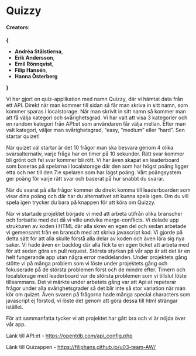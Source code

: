 # Quizzy 

#### **Creators:**
**{**
 * **Andréa Stålstierna**,
 * **Erik Andersson**,
 * **Emil Rönnqvist**,
 * **Filip Hansén**,
 * **Hanna Österberg**

**}**

Vi har gjort en quiz-applikation med namn Quizzy, där vi hämtat data från ett API. Direkt när man kommer till sidan så får man skriva in sitt namn, som kommer sparas i localstorage. När man skrivit in sitt namn så kommer man att få välja kategori och svårighetsgrad. Vi har valt att visa 3 kategorier och en random kategori från API:et som användaren får välja mellan. Efter man valt kategori, väljer man svårighetsgrad, “easy, “medium” eller “hard”. Sen startar quizet!

När quizet väl startar är det 10 frågor man ska besvara genom 4 olika svarsalternativ, varje fråga har en timer på 10 sekunder. Rätt svar kommer bli grönt och fel svar kommer bli rött. 
Vi har även skapat en leaderboard som baseras på spelarna i localstorage där den som har högst poäng ligger etta och ner till den 7:e spelaren som har lägst poäng. Vårt poängsystem ger poäng för varje rätt svar och baserat på hur snabbt du svarar. 

När du svarat på alla frågor kommer du direkt komma till leaderboarden som visar dina poäng och där har du alternativet att kunna spela igen. Om du vill spela igen trycker du bara på knappen för att köra om Quizzy. 

När vi startade projektet började vi med att arbeta utifrån olika branscher och fortsatte med det då vi ville undvika merge-conflicts. Vi delade upp strukturen av koden i HTML där alla skrev en egen del och sedan arbetade vi gemensamt från en bransch med att skriva javascript kod. Vi gjorde på detta sätt för att alla skulle förstå alla delar av koden och även lära sig nya saker. Vi hade även en backlog där alla fick ta en egen ticket att arbeta med för att sedan göra en pull request. 
Största styrkan på vår app är att det är en helt fungerande app utan några error meddelanden. Under projektets gång stötte vi på många problem som vi löste under projektets gång och fokuserade på de största problemen först och de mindre efter. Timern och localstorage med leaderboard var de största problemen som vi tillslut löste tillsammans. 
Det vi märkte under arbetets gång var att Api:et repeterar frågor under alla svårighetsgrader så det blir inte så stor variation när man kör om quizet. Även svaren på frågorna hade många special characters som javascript ej förstod, vi löste det genom att göra dessa till html strängar istället. 

För att sammanfatta tycker vi att projektet har gått bra och vi är nöjda över vår app. 

Länk till API:et - <https://opentdb.com/api_config.php>

Länk till Quizappen - <https://filiphans.github.io/u03-team-AW/>
